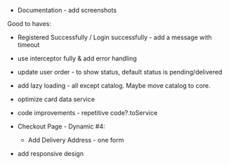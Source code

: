 - Documentation - add screenshots

Good to haves:
- Registered Successfully / Login successfully - add a message with timeout

- use interceptor fully & add error handling

- update user order - to show status, default status is pending/delivered

- add lazy loading - all except catalog. Maybe move catalog to core.

- optimize card data service

- code improvements - repetitive code?.toService

- Checkout Page - Dynamic #4:
  - Add Delivery Address - one form
  
- add responsive design